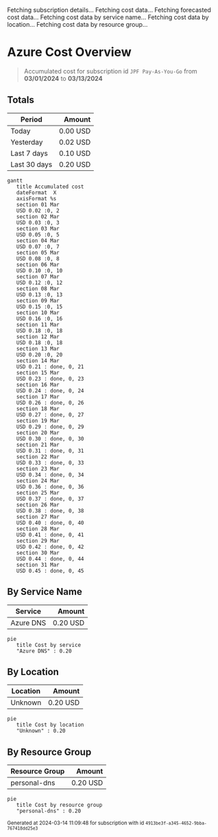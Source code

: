 Fetching subscription details...
Fetching cost data...
Fetching forecasted cost data...
Fetching cost data by service name...
Fetching cost data by location...
Fetching cost data by resource group...
# Azure Cost Overview

> Accumulated cost for subscription id `JPF Pay-As-You-Go` from **03/01/2024** to **03/13/2024**

## Totals

|Period|Amount|
|---|---:|
|Today|0.00 USD|
|Yesterday|0.02 USD|
|Last 7 days|0.10 USD|
|Last 30 days|0.20 USD|

```mermaid
gantt
   title Accumulated cost
   dateFormat  X
   axisFormat %s
   section 01 Mar
   USD 0.02 :0, 2
   section 02 Mar
   USD 0.03 :0, 3
   section 03 Mar
   USD 0.05 :0, 5
   section 04 Mar
   USD 0.07 :0, 7
   section 05 Mar
   USD 0.08 :0, 8
   section 06 Mar
   USD 0.10 :0, 10
   section 07 Mar
   USD 0.12 :0, 12
   section 08 Mar
   USD 0.13 :0, 13
   section 09 Mar
   USD 0.15 :0, 15
   section 10 Mar
   USD 0.16 :0, 16
   section 11 Mar
   USD 0.18 :0, 18
   section 12 Mar
   USD 0.18 :0, 18
   section 13 Mar
   USD 0.20 :0, 20
   section 14 Mar
   USD 0.21 : done, 0, 21
   section 15 Mar
   USD 0.23 : done, 0, 23
   section 16 Mar
   USD 0.24 : done, 0, 24
   section 17 Mar
   USD 0.26 : done, 0, 26
   section 18 Mar
   USD 0.27 : done, 0, 27
   section 19 Mar
   USD 0.29 : done, 0, 29
   section 20 Mar
   USD 0.30 : done, 0, 30
   section 21 Mar
   USD 0.31 : done, 0, 31
   section 22 Mar
   USD 0.33 : done, 0, 33
   section 23 Mar
   USD 0.34 : done, 0, 34
   section 24 Mar
   USD 0.36 : done, 0, 36
   section 25 Mar
   USD 0.37 : done, 0, 37
   section 26 Mar
   USD 0.38 : done, 0, 38
   section 27 Mar
   USD 0.40 : done, 0, 40
   section 28 Mar
   USD 0.41 : done, 0, 41
   section 29 Mar
   USD 0.42 : done, 0, 42
   section 30 Mar
   USD 0.44 : done, 0, 44
   section 31 Mar
   USD 0.45 : done, 0, 45
```

## By Service Name

|Service|Amount|
|---|---:|
|Azure DNS|0.20 USD|

```mermaid
pie
   title Cost by service
   "Azure DNS" : 0.20
```

## By Location

|Location|Amount|
|---|---:|
|Unknown|0.20 USD|

```mermaid
pie
   title Cost by location
   "Unknown" : 0.20
```

## By Resource Group

|Resource Group|Amount|
|---|---:|
|personal-dns|0.20 USD|

```mermaid
pie
   title Cost by resource group
   "personal-dns" : 0.20
```

<sup>Generated at 2024-03-14 11:09:48 for subscription with id `4913be3f-a345-4652-9bba-767418dd25e3`</sup>
